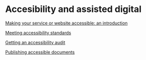 # Accesibility and assisted digital

[Making your service or website accessible: an introduction](https://stephengill.github.io/a11y-guidance.github.io/introduction.html)

[Meeting accessibility standards](https://stephengill.github.io/a11y-guidance.github.io/meeting-standards.html)

[Getting an accessibility audit](https://stephengill.github.io/a11y-guidance.github.io/audit.html)

[Publishing accessible documents](https://stephengill.github.io/a11y-guidance.github.io/documents.html)
